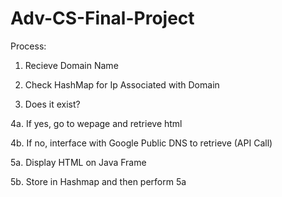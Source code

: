 # Adv-CS-Final-Project
Process:
1. Recieve Domain Name

2. Check HashMap for Ip Associated with Domain

3. Does it exist?

4a. If yes, go to wepage and retrieve html

4b. If no, interface with Google Public DNS to retrieve (API Call)

5a. Display HTML on Java Frame

5b. Store in Hashmap and then perform 5a
